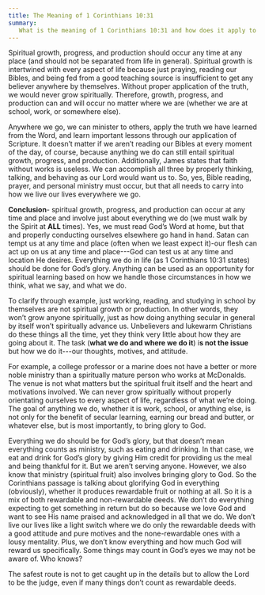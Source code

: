 ```yaml
---
title: The Meaning of 1 Corinthians 10:31 
summary: 
   What is the meaning of 1 Corinthians 10:31 and how does it apply to the everyday life of the believer? We will answer these questions here. 
---
```


Spiritual growth, progress, and production should occur any time at any place (and should not be separated from life in general). Spiritual growth is intertwined with every aspect of life because just praying, reading our Bibles, and being fed from a good teaching source is insufficient to get any believer anywhere by themselves. Without proper application of the truth, we would never grow spiritually. Therefore, growth, progress, and production can and will occur no matter where we are (whether we are at school, work, or somewhere else). 

Anywhere we go, we can minister to others, apply the truth we have learned from the Word, and learn important lessons through our application of Scripture. It doesn’t matter if we aren’t reading our Bibles at every moment of the day, of course, because anything we do can still entail spiritual growth, progress, and production. Additionally, James states that faith without works is useless. We can accomplish all three by properly thinking, talking, and behaving as our Lord would want us to. So, yes, Bible reading, prayer, and personal ministry must occur, but that all needs to carry into how we live our lives everywhere we go.

**Conclusion**- spiritual growth, progress, and production can occur at any time and place and involve just about everything we do (we must walk by the Spirit at **ALL** times). Yes, we must read God’s Word at home, but that and properly conducting ourselves elsewhere go hand in hand. Satan can tempt us at any time and place (often when we least expect it)-our flesh can act up on us at any time and place---God can test us at any time and location He desires. Everything we do in life (as 1 Corinthians 10:31 states) should be done for God’s glory. Anything can be used as an opportunity for spiritual learning based on how we handle those circumstances in how we think, what we say, and what we do. 

To clarify through example, just working, reading, and studying in school by themselves are not spiritual growth or production. In other words, they won’t grow anyone spiritually, just as how doing anything secular in general by itself won’t spiritually advance us. Unbelievers and lukewarm Christians do these things all the time, yet they think very little about how they are going about it. The task (**what we do and where we do it**) i**s not the issue** but how we do it---our thoughts, motives, and attitude. 

For example, a college professor or a marine does not have a better or more noble ministry than a spiritually mature person who works at McDonalds. The venue is not what matters but the spiritual fruit itself and the heart and motivations involved.  We can never grow spiritually without properly orientating ourselves to every aspect of life, regardless of what we’re doing. The goal of anything we do, whether it is work, school, or anything else, is not only for the benefit of secular learning, earning our bread and butter, or whatever else, but is most importantly, to bring glory to God. 

Everything we do should be for God’s glory, but that doesn’t mean everything counts as ministry, such as eating and drinking. In that case, we eat and drink for God’s glory by giving Him credit for providing us the meal and being thankful for it. But we aren’t serving anyone. However, we also know that ministry (spiritual fruit) also involves bringing glory to God. So the Corinthians passage is talking about glorifying God in everything (obviously), whether it produces rewardable fruit or nothing at all. So it is a mix of both rewardable and non-rewardable deeds. We don’t do everything expecting to get something in return but do so because we love God and want to see His name praised and acknowledged in all that we do. We don’t live our lives like a light switch where we do only the rewardable deeds with a good attitude and pure motives and the none-rewardable ones with a lousy mentality. Plus, we don’t know everything and how much God will reward us specifically. Some things may count in God’s eyes we may not be aware of. Who knows? 

The safest route is not to get caught up in the details but to allow the Lord to be the judge, even if many things don’t count as rewardable deeds. 